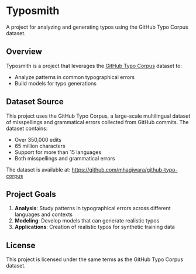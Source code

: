 # Typosmith

A project for analyzing and generating typos using the GitHub Typo Corpus dataset.

## Overview

Typosmith is a project that leverages the [GitHub Typo Corpus](https://github.com/mhagiwara/github-typo-corpus) dataset to:
- Analyze patterns in common typographical errors
- Build models for typo generations

## Dataset Source

This project uses the GitHub Typo Corpus, a large-scale multilingual dataset of misspellings and grammatical errors collected from GitHub commits. The dataset contains:
- Over 350,000 edits
- 65 million characters
- Support for more than 15 languages
- Both misspellings and grammatical errors

The dataset is available at: https://github.com/mhagiwara/github-typo-corpus

## Project Goals

1. **Analysis**: Study patterns in typographical errors across different languages and contexts
2. **Modeling**: Develop models that can generate realistic typos
3. **Applications**: Creation of realistic typos for synthetic training data

## License

This project is licensed under the same terms as the GitHub Typo Corpus dataset.
